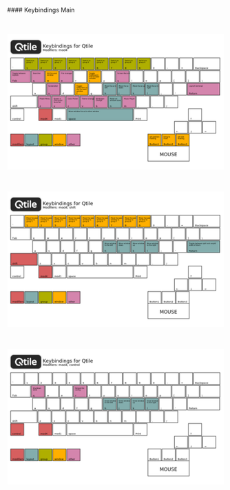 <p align="center>#### Installasion
```bash
wget https://github.com/pyranix/dotfiles/blob/master/install.sh | bash
```
<p align="center>#### Keybindings Main
<p align="center">
  <br><br>
  <img src="/images/mod4.png"/>

<p align="center>#### Keybindings Mod + Shift
<p align="center">
  <br><br>
  <img src="/images/mod4-shift.png"/>

<p align="center>#### Keybindings Mod + Control
<p align="center">
  <br><br>
  <img src="/images/mod4-control.png"/>

